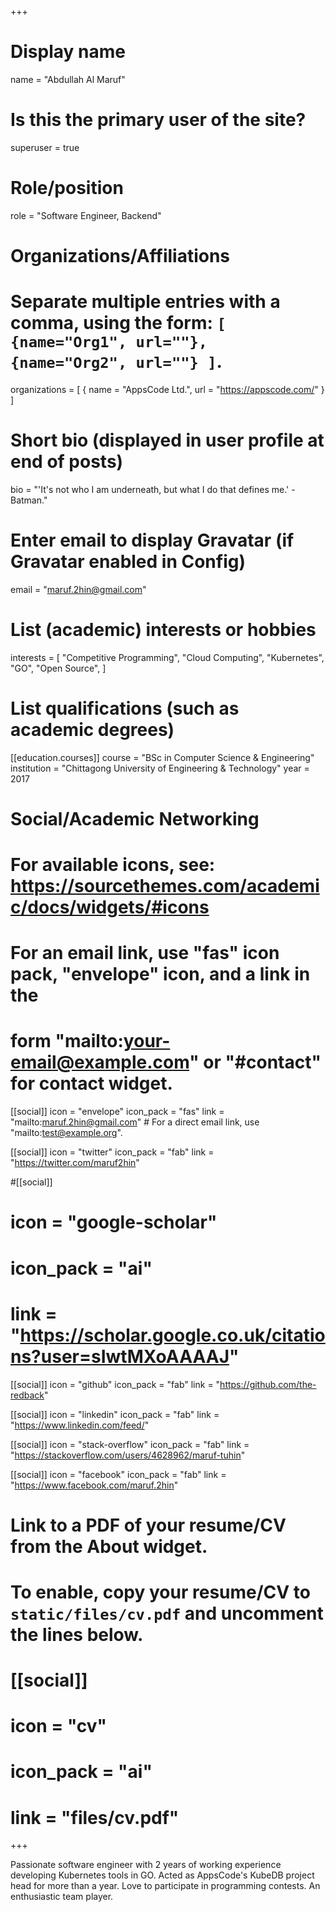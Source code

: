 +++
# Display name
name = "Abdullah Al Maruf"

# Is this the primary user of the site?
superuser = true

# Role/position
role = "Software Engineer, Backend"

# Organizations/Affiliations
#   Separate multiple entries with a comma, using the form: `[ {name="Org1", url=""}, {name="Org2", url=""} ]`.
organizations = [ { name = "AppsCode Ltd.", url = "https://appscode.com/" } ]

# Short bio (displayed in user profile at end of posts)
bio = "'It's not who I am underneath, but what I do that defines me.' -Batman."

# Enter email to display Gravatar (if Gravatar enabled in Config)
email = "maruf.2hin@gmail.com"

# List (academic) interests or hobbies
interests = [
    "Competitive Programming",
    "Cloud Computing",
    "Kubernetes",
    "GO",
    "Open Source", 
  ]

# List qualifications (such as academic degrees)
[[education.courses]]
  course = "BSc in Computer Science & Engineering"
  institution = "Chittagong University of Engineering & Technology"
  year = 2017

# Social/Academic Networking
# For available icons, see: https://sourcethemes.com/academic/docs/widgets/#icons
#   For an email link, use "fas" icon pack, "envelope" icon, and a link in the
#   form "mailto:your-email@example.com" or "#contact" for contact widget.

[[social]]
  icon = "envelope"
  icon_pack = "fas"
  link = "mailto:maruf.2hin@gmail.com"  # For a direct email link, use "mailto:test@example.org".

[[social]]
  icon = "twitter"
  icon_pack = "fab"
  link = "https://twitter.com/maruf2hin"

#[[social]]
#  icon = "google-scholar"
#  icon_pack = "ai"
#  link = "https://scholar.google.co.uk/citations?user=sIwtMXoAAAAJ"

[[social]]
  icon = "github"
  icon_pack = "fab"
  link = "https://github.com/the-redback"

[[social]]
  icon = "linkedin"
  icon_pack = "fab"
  link = "https://www.linkedin.com/feed/"

[[social]]
  icon = "stack-overflow"
  icon_pack = "fab"
  link = "https://stackoverflow.com/users/4628962/maruf-tuhin"

[[social]]
  icon = "facebook"
  icon_pack = "fab"
  link = "https://www.facebook.com/maruf.2hin"

# Link to a PDF of your resume/CV from the About widget.
# To enable, copy your resume/CV to `static/files/cv.pdf` and uncomment the lines below.
# [[social]]
#   icon = "cv"
#   icon_pack = "ai"
#   link = "files/cv.pdf"

+++

Passionate software engineer with 2 years of working experience
developing Kubernetes tools in GO. Acted as AppsCode's KubeDB
project head for more than a year. Love to participate in
programming contests. An enthusiastic team player.

